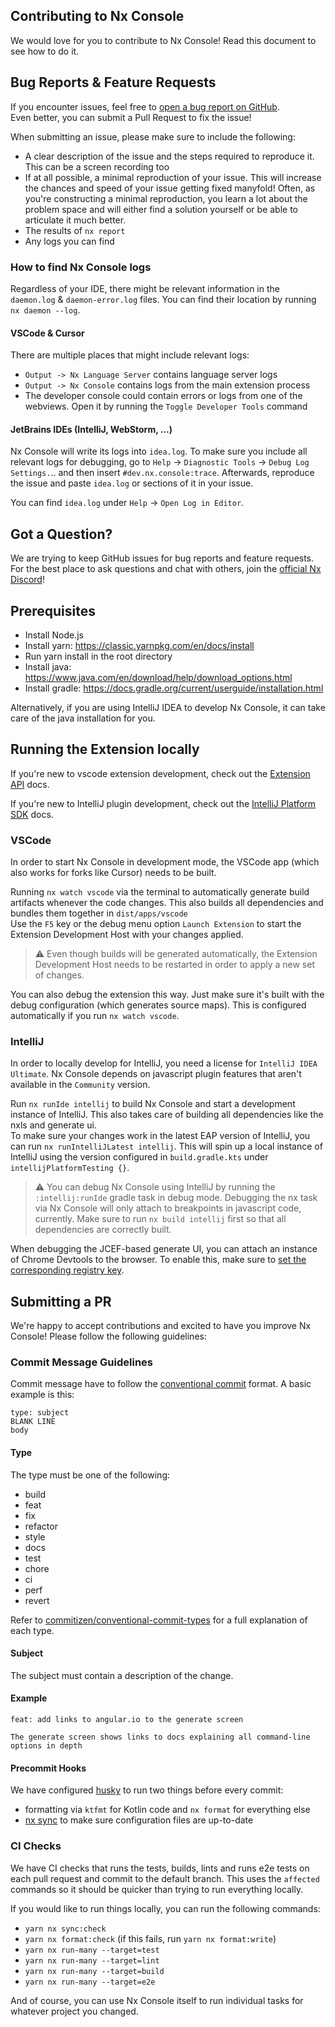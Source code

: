## Contributing to Nx Console

We would love for you to contribute to Nx Console! Read this document to see how to do it.

## Bug Reports & Feature Requests

If you encounter issues, feel free to [open a bug report on GitHub](https://github.com/nrwl/nx-console/issues/new?labels=type%3A+bug&template=1-bug.md). </br> Even better, you can submit a Pull Request to fix the issue!

When submitting an issue, please make sure to include the following:

- A clear description of the issue and the steps required to reproduce it. This can be a screen recording too
- If at all possible, a minimal reproduction of your issue. This will increase the chances and speed of your issue getting fixed manyfold! Often, as you're constructing a minimal reproduction, you learn a lot about the problem space and will either find a solution yourself or be able to articulate it much better.
- The results of `nx report`
- Any logs you can find

### How to find Nx Console logs

Regardless of your IDE, there might be relevant information in the `daemon.log` & `daemon-error.log` files. You can find their location by running `nx daemon --log`. </br>

#### VSCode & Cursor

There are multiple places that might include relevant logs:

- `Output -> Nx Language Server` contains language server logs
- `Output -> Nx Console` contains logs from the main extension process
- The developer console could contain errors or logs from one of the webviews. Open it by running the `Toggle Developer Tools` command

#### JetBrains IDEs (IntelliJ, WebStorm, ...)

Nx Console will write its logs into `idea.log`. To make sure you include all relevant logs for debugging, go to `Help` -> `Diagnostic Tools` -> `Debug Log Settings.`.. and then insert `#dev.nx.console:trace`. Afterwards, reproduce the issue and paste `idea.log` or sections of it in your issue.

You can find `idea.log` under `Help` -> `Open Log in Editor`.

## Got a Question?

We are trying to keep GitHub issues for bug reports and feature requests. For the best place to ask questions and chat with others, join the [official Nx Discord](https://go.nx.dev/community)!

## Prerequisites

- Install Node.js
- Install yarn: https://classic.yarnpkg.com/en/docs/install
- Run yarn install in the root directory
- Install java: https://www.java.com/en/download/help/download_options.html
- Install gradle: https://docs.gradle.org/current/userguide/installation.html

Alternatively, if you are using IntelliJ IDEA to develop Nx Console, it can take care of the java installation for you.

## Running the Extension locally

If you're new to vscode extension development, check out the [Extension API](https://code.visualstudio.com/api) docs.

If you're new to IntelliJ plugin development, check out the [IntelliJ Platform SDK](https://plugins.jetbrains.com/docs/intellij/welcome.html) docs.

### VSCode

In order to start Nx Console in development mode, the VSCode app (which also works for forks like Cursor) needs to be built.

Running `nx watch vscode` via the terminal to automatically generate build artifacts whenever the code changes. This also builds all dependencies and bundles them together in `dist/apps/vscode` </br>
Use the `F5` key or the debug menu option `Launch Extension` to start the Extension Development Host with your changes applied.

> :warning: Even though builds will be generated automatically, the Extension Development Host needs to be restarted in order to apply a new set of changes.

You can also debug the extension this way. Just make sure it's built with the debug configuration (which generates source maps). This is configured automatically if you run `nx watch vscode`.

### IntelliJ

In order to locally develop for IntelliJ, you need a license for `IntelliJ IDEA Ultimate`. Nx Console depends on javascript plugin features that aren't available in the `Community` version.

Run `nx runIde intellij` to build Nx Console and start a development instance of IntelliJ. This also takes care of building all dependencies like the nxls and generate ui. </br>
To make sure your changes work in the latest EAP version of IntelliJ, you can run `nx runIntelliJLatest intellij`. This will spin up a local instance of IntelliJ using the version configured in `build.gradle.kts` under `intellijPlatformTesting {}`.

> :warning: You can debug Nx Console using IntelliJ by running the `:intellij:runIde` gradle task in debug mode. Debugging the nx task via Nx Console will only attach to breakpoints in javascript code, currently. Make sure to run `nx build intellij` first so that all dependencies are correctly built.

When debugging the JCEF-based generate UI, you can attach an instance of Chrome Devtools to the browser. To enable this, make sure to [set the corresponding registry key](https://plugins.jetbrains.com/docs/intellij/jcef.html#debugging).

## Submitting a PR

We're happy to accept contributions and excited to have you improve Nx Console! Please follow the following guidelines:

### Commit Message Guidelines

Commit message have to follow the [conventional commit](https://www.conventionalcommits.org/en/v1.0.0/) format. A basic example is this:

```
type: subject
BLANK LINE
body
```

#### Type

The type must be one of the following:

- build
- feat
- fix
- refactor
- style
- docs
- test
- chore
- ci
- perf
- revert

Refer to [commitizen/conventional-commit-types](https://github.com/commitizen/conventional-commit-types/blob/master/index.json) for a full explanation of each type.

#### Subject

The subject must contain a description of the change.

#### Example

```
feat: add links to angular.io to the generate screen

The generate screen shows links to docs explaining all command-line options in depth
```

#### Precommit Hooks

We have configured [husky](https://typicode.github.io/husky/) to run two things before every commit:

- formatting via `ktfmt` for Kotlin code and `nx format` for everything else
- [nx sync](https://nx.dev/concepts/sync-generators#sync-generators) to make sure configuration files are up-to-date

### CI Checks

We have CI checks that runs the tests, builds, lints and runs e2e tests on each pull request and commit to the default branch. This uses the `affected` commands so it should be quicker than trying to run everything locally.

If you would like to run things locally, you can run the following commands:

- `yarn nx sync:check`
- `yarn nx format:check` (if this fails, run `yarn nx format:write`)
- `yarn nx run-many --target=test`
- `yarn nx run-many --target=lint`
- `yarn nx run-many --target=build`
- `yarn nx run-many --target=e2e`

And of course, you can use Nx Console itself to run individual tasks for whatever project you changed.
